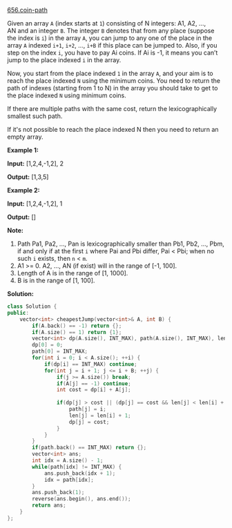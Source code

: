 [656.coin-path](https://leetcode.com/problems/coin-path/)  

Given an array `A` (index starts at `1`) consisting of N integers: A1, A2, ..., AN and an integer `B`. The integer `B` denotes that from any place (suppose the index is `i`) in the array `A`, you can jump to any one of the place in the array `A` indexed `i+1`, `i+2`, …, `i+B` if this place can be jumped to. Also, if you step on the index `i`, you have to pay Ai coins. If Ai is -1, it means you can’t jump to the place indexed `i` in the array.

Now, you start from the place indexed `1` in the array `A`, and your aim is to reach the place indexed `N` using the minimum coins. You need to return the path of indexes (starting from 1 to N) in the array you should take to get to the place indexed `N` using minimum coins.

If there are multiple paths with the same cost, return the lexicographically smallest such path.

If it's not possible to reach the place indexed N then you need to return an empty array.

**Example 1:**

  
**Input:** \[1,2,4,-1,2\], 2
  
**Output:** \[1,3,5\]
  

**Example 2:**

  
**Input:** \[1,2,4,-1,2\], 1
  
**Output:** \[\]
  

**Note:**

1.  Path Pa1, Pa2, ..., Pan is lexicographically smaller than Pb1, Pb2, ..., Pbm, if and only if at the first `i` where Pai and Pbi differ, Pai < Pbi; when no such `i` exists, then `n` < `m`.
2.  A1 >= 0. A2, ..., AN (if exist) will in the range of \[-1, 100\].
3.  Length of A is in the range of \[1, 1000\].
4.  B is in the range of \[1, 100\].  



**Solution:**  

```cpp
class Solution {
public:
    vector<int> cheapestJump(vector<int>& A, int B) {
        if(A.back() == -1) return {};
        if(A.size() == 1) return {1};
        vector<int> dp(A.size(), INT_MAX), path(A.size(), INT_MAX), len(A.size(), 0);
        dp[0] = 0;
        path[0] = INT_MAX;
        for(int i = 0; i < A.size(); ++i) {
            if(dp[i] == INT_MAX) continue;
            for(int j = i + 1; j <= i + B; ++j) {
                if(j >= A.size()) break;
                if(A[j] == -1) continue;
                int cost = dp[i] + A[j];
                
                if(dp[j] > cost || (dp[j] == cost && len[j] < len[i] + 1)) {
                    path[j] = i;
                    len[j] = len[i] + 1;
                    dp[j] = cost;
                }
            }
        }
        if(path.back() == INT_MAX) return {};
        vector<int> ans;
        int idx = A.size() - 1;
        while(path[idx] != INT_MAX) {
            ans.push_back(idx + 1);
            idx = path[idx];
        }
        ans.push_back(1);
        reverse(ans.begin(), ans.end());
        return ans;
    }
};
```
      